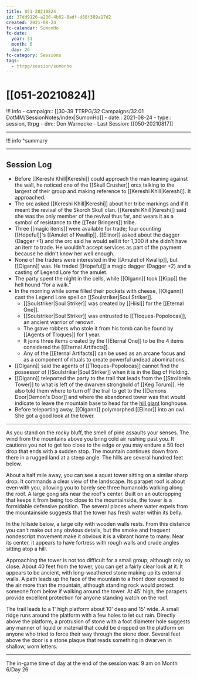 ```yaml
---
title: 051-20210824
id: 37dd9126-a236-4b02-8adf-d88f389a17d2
created: 2021-08-24
fc-calendar: SumonHo
fc-date:
  year: 31
  month: 6
  day: 26
fc-category: Sessions
tags:
  - ttrpg/session/sumonho
---
```


# [[051-20210824]]

!!! info
    - campaign:: [[30-39 TTRPG/32 Campaigns/32.01 DotMM/SessionNotes/index|SumonHo]]
    - date:: 2021-08-24
    - type:: session, ttrpg
    - dm:: Don Warnecke
    - Last Session: [[050-20210817]]


---

!!! info
    ^summary

---

## Session Log


- Before [[Kereshi Khill|Kereshi]] could approach the man leaning against the wall, he noticed one of the [[Skull Crusher]] orcs talking to the largest of their group and making reference to [[Kereshi Khill|Kereshi]]. It approached.
- The orc asked [[Kereshi Khill|Kereshi]] about her tribe markings and if it meant the revival of the Skorch Skull clan. [[Kereshi Khill|Kereshi]] said she was the only member of the revival thus far, and wears it as a symbol of resistance to the [[Tear Bringers]] tribe.
- Three [[magic items]] were available for trade; four counting [[Hopeful]]'s [[Amulet of Kwallip]]. [[Elinor]] asked about the dagger (Dagger +1) and the orc said he would sell it for 1,300 if she didn't have an item to trade. He wouldn't accept services as part of the payment because he didn't know her well enough.
- None of the traders were interested in the [[Amulet of Kwallip]], but [[Olgann]]  was. He traded [[Hopeful]] a magic dagger (Dagger +2) and a casting of Legend Lore for the amulet.
- The party spent the night in the cells, while [[Olgann]]  took [[Kipp]] the hell hound "for a walk."
- In the morning while some filled their pockets with cheese, [[Olgann]]  cast the Legend Lore spell on [[Soulstriker|Soul Striker]].
  - [[Soulstriker|Soul Striker]] was created by [[Hiisi]] for the [[Eternal One]].
  - [[Soulstriker|Soul Striker]] was entrusted to [[Tloques-Popolocas]], an ancient warrior of renown.
  - The grave robbers who stole it from his tomb can be found by [[Agents of Tloques]] for 1 year.
  - It joins three items created by the [[Eternal One]] to be the 4 items considered the [[Eternal Artifacts]].
  - Any of the [[Eternal Artifacts]] can be used as an arcane focus and as a component of rituals to create powerful undead abominations.
- [[Olgann]]  said the agents of [[Tloques-Popolocas]] cannot find the possessor of [[Soulstriker|Soul Striker]] when it is in the Bag of Holding.
- [[Olgann]]  teleported the party to the trail that leads from the [[Strolbreln Tower]] to what is left of the dwarven stronghold of [[Keg Torum]]. He also told them where to turn off the trail to get to the [[Demons Door|Demon's Door]] and where the abandoned tower was that would indicate to leave the mountain base to head for the [hill giant](https://ddb.ac/monsters/hill-giant) longhouse.
- Before teleporting away, [[Olgann]] polymorphed [[Elinor]] into an owl. She got a good look at the tower.

---

As you stand on the rocky bluff, the smell of pine assaults your senses. The wind from the mountains above you bring cold air rushing past you. It cautions you not to get too close to the edge or you may endure a 50 foot drop that ends with a sudden stop. The mountain continues down from there in a rugged land at a steep angle. The hills are several hundred feet below.

About a half mile away, you can see a squat tower sitting on a similar sharp drop. It commands a clear view of the landscape. Its parapet roof is about even with you, allowing you to barely see three humanoids walking along the roof. A large gong sits near the roof's center. Built on an outcropping that keeps it from being too close to the mountainside, the tower is a formidable defensive position. The several places where water expels from the mountainside suggests that the tower has fresh water within its belly. 

In the hillside below, a large city with wooden walls rests. From this distance you can't make out any obvious details, but the smoke and frequent nondescript movement make it obvious it is a vibrant home to many. Near its center, it appears to have fortress with rough walls and crude angles sitting atop a hill.

Approaching the tower is not too difficult for a small group, although only so close. About 40 feet from the tower, you can get a fairly clear look at it. It appears to be ancient, with long-weathered stone making up its external walls. A path leads up the face of the mountain to a front door exposed to the air more than the mountain, although standing rock would protect someone from below if walking around the tower. At 45' high, the parapets provide excellent protection for anyone standing watch on the roof.

The trail leads to a 1' high platform about 10' deep and 15' wide. A small ridge runs around the platform with a few holes to let out rain. Directly above the platform, a protrusion of stone with a foot diameter hole suggests any manner of liquid or material that could be dropped on the platform on anyone who tried to force their way through the stone door. Several feet above the door is a stone plaque that reads something in dwarven in shallow, worn letters.   

---

The in-game time of day at the end of the session was: 9 am on Month 6/Day 26
